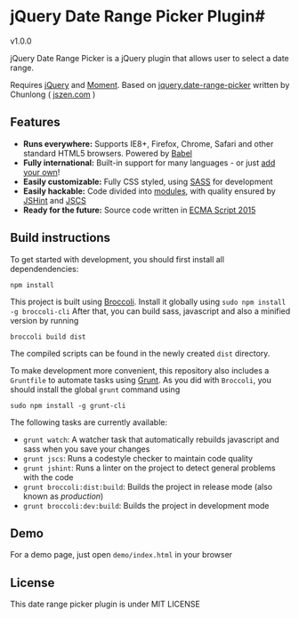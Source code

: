 # jQuery Date Range Picker Plugin#

v1.0.0

jQuery Date Range Picker is a jQuery plugin that allows user to select a date range.

Requires [jQuery](https://jquery.com/) and [Moment](http://momentjs.com/).
Based on [jquery.date-range-picker](https://github.com/longbill/jquery-date-range-picker) written by Chunlong ( [jszen.com](http://jszen.com) )

## Features
* **Runs everywhere:** Supports IE8+, Firefox, Chrome, Safari and other standard HTML5 browsers. Powered by [Babel](https://babeljs.io/)
* **Fully international:** Built-in support for many languages - or just [add your own](lib/locales.js)!
* **Easily customizable:** Fully CSS styled, using [SASS](http://sass-lang.com/) for development
* **Easily hackable:** Code divided into [modules](http://browserify.org/), with quality ensured by [JSHint](http://jshint.com/about/) and [JSCS](http://jscs.info/) 
* **Ready for the future:** Source code written in [ECMA Script 2015](https://babeljs.io/docs/learn-es2015/)


## Build instructions
To get started with development, you should first install all dependendencies:
```
npm install
```
This project is built using [Broccoli](http://broccolijs.com/).
Install it globally using 
```sudo npm install -g broccoli-cli```
After that, you can build sass, javascript and also a minified version by running
```
broccoli build dist
```
The compiled scripts can be found in the newly created `dist` directory.

To make development more convenient, this repository also includes a `Gruntfile` to automate tasks using [Grunt](http://gruntjs.com/).
As you did with `Broccoli`, you should install the global `grunt` command using
```
sudo npm install -g grunt-cli
```
The following tasks are currently available:
* `grunt watch`: A watcher task that automatically rebuilds javascript and sass when you save your changes
* `grunt jscs`: Runs a codestyle checker to maintain code quality
* `grunt jshint`: Runs a linter on the project to detect general problems with the code
* `grunt broccoli:dist:build`: Builds the project in release mode (also known as *production*)
* `grunt broccoli:dev:build`: Builds the project in development mode

## Demo
For a demo page, just open `demo/index.html` in your browser

## License
This date range picker plugin is under MIT LICENSE
